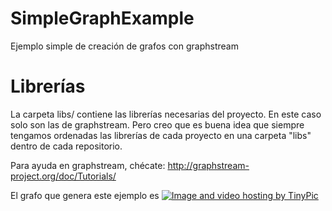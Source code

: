 # SimpleGraphExample
Ejemplo simple de creación de grafos con graphstream

# Librerías
La carpeta libs/ contiene las librerías necesarias del proyecto. En este caso solo son las de graphstream. Pero creo que es buena idea que siempre tengamos ordenadas las librerías de cada proyecto en una carpeta "libs" dentro de cada repositorio. 

Para ayuda en graphstream, chécate:
http://graphstream-project.org/doc/Tutorials/


El grafo que genera este ejemplo es
<a href="http://tinypic.com?ref=m7vq6u" target="_blank"><img src="http://i65.tinypic.com/m7vq6u.jpg" border="0" alt="Image and video hosting by TinyPic"></a>
